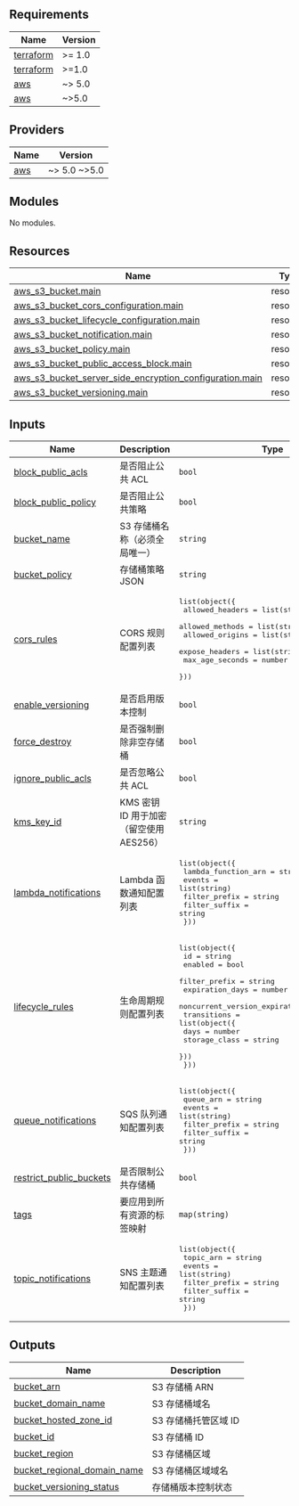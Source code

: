 <!-- BEGIN_TF_DOCS -->


## Requirements

| Name | Version |
|------|---------|
| <a name="requirement_terraform"></a> [terraform](#requirement\_terraform) | >= 1.0 |
| <a name="requirement_terraform"></a> [terraform](#requirement\_terraform) | >=1.0 |
| <a name="requirement_aws"></a> [aws](#requirement\_aws) | ~> 5.0 |
| <a name="requirement_aws"></a> [aws](#requirement\_aws) | ~>5.0 |

## Providers

| Name | Version |
|------|---------|
| <a name="provider_aws"></a> [aws](#provider\_aws) | ~> 5.0 ~>5.0 |

## Modules

No modules.

## Resources

| Name | Type |
|------|------|
| [aws_s3_bucket.main](https://registry.terraform.io/providers/hashicorp/aws/latest/docs/resources/s3_bucket) | resource |
| [aws_s3_bucket_cors_configuration.main](https://registry.terraform.io/providers/hashicorp/aws/latest/docs/resources/s3_bucket_cors_configuration) | resource |
| [aws_s3_bucket_lifecycle_configuration.main](https://registry.terraform.io/providers/hashicorp/aws/latest/docs/resources/s3_bucket_lifecycle_configuration) | resource |
| [aws_s3_bucket_notification.main](https://registry.terraform.io/providers/hashicorp/aws/latest/docs/resources/s3_bucket_notification) | resource |
| [aws_s3_bucket_policy.main](https://registry.terraform.io/providers/hashicorp/aws/latest/docs/resources/s3_bucket_policy) | resource |
| [aws_s3_bucket_public_access_block.main](https://registry.terraform.io/providers/hashicorp/aws/latest/docs/resources/s3_bucket_public_access_block) | resource |
| [aws_s3_bucket_server_side_encryption_configuration.main](https://registry.terraform.io/providers/hashicorp/aws/latest/docs/resources/s3_bucket_server_side_encryption_configuration) | resource |
| [aws_s3_bucket_versioning.main](https://registry.terraform.io/providers/hashicorp/aws/latest/docs/resources/s3_bucket_versioning) | resource |

## Inputs

| Name | Description | Type | Default | Required |
|------|-------------|------|---------|:--------:|
| <a name="input_block_public_acls"></a> [block\_public\_acls](#input\_block\_public\_acls) | 是否阻止公共 ACL | `bool` | `true` | no |
| <a name="input_block_public_policy"></a> [block\_public\_policy](#input\_block\_public\_policy) | 是否阻止公共策略 | `bool` | `true` | no |
| <a name="input_bucket_name"></a> [bucket\_name](#input\_bucket\_name) | S3 存储桶名称（必须全局唯一） | `string` | n/a | yes |
| <a name="input_bucket_policy"></a> [bucket\_policy](#input\_bucket\_policy) | 存储桶策略 JSON | `string` | `""` | no |
| <a name="input_cors_rules"></a> [cors\_rules](#input\_cors\_rules) | CORS 规则配置列表 | <pre>list(object({<br/>    allowed_headers = list(string)<br/>    allowed_methods = list(string)<br/>    allowed_origins = list(string)<br/>    expose_headers  = list(string)<br/>    max_age_seconds = number<br/>  }))</pre> | `[]` | no |
| <a name="input_enable_versioning"></a> [enable\_versioning](#input\_enable\_versioning) | 是否启用版本控制 | `bool` | `true` | no |
| <a name="input_force_destroy"></a> [force\_destroy](#input\_force\_destroy) | 是否强制删除非空存储桶 | `bool` | `false` | no |
| <a name="input_ignore_public_acls"></a> [ignore\_public\_acls](#input\_ignore\_public\_acls) | 是否忽略公共 ACL | `bool` | `true` | no |
| <a name="input_kms_key_id"></a> [kms\_key\_id](#input\_kms\_key\_id) | KMS 密钥 ID 用于加密（留空使用 AES256） | `string` | `""` | no |
| <a name="input_lambda_notifications"></a> [lambda\_notifications](#input\_lambda\_notifications) | Lambda 函数通知配置列表 | <pre>list(object({<br/>    lambda_function_arn = string<br/>    events              = list(string)<br/>    filter_prefix       = string<br/>    filter_suffix       = string<br/>  }))</pre> | `[]` | no |
| <a name="input_lifecycle_rules"></a> [lifecycle\_rules](#input\_lifecycle\_rules) | 生命周期规则配置列表 | <pre>list(object({<br/>    id                                   = string<br/>    enabled                              = bool<br/>    filter_prefix                        = string<br/>    expiration_days                      = number<br/>    noncurrent_version_expiration_days   = number<br/>    transitions = list(object({<br/>      days          = number<br/>      storage_class = string<br/>    }))<br/>  }))</pre> | `[]` | no |
| <a name="input_queue_notifications"></a> [queue\_notifications](#input\_queue\_notifications) | SQS 队列通知配置列表 | <pre>list(object({<br/>    queue_arn     = string<br/>    events        = list(string)<br/>    filter_prefix = string<br/>    filter_suffix = string<br/>  }))</pre> | `[]` | no |
| <a name="input_restrict_public_buckets"></a> [restrict\_public\_buckets](#input\_restrict\_public\_buckets) | 是否限制公共存储桶 | `bool` | `true` | no |
| <a name="input_tags"></a> [tags](#input\_tags) | 要应用到所有资源的标签映射 | `map(string)` | `{}` | no |
| <a name="input_topic_notifications"></a> [topic\_notifications](#input\_topic\_notifications) | SNS 主题通知配置列表 | <pre>list(object({<br/>    topic_arn     = string<br/>    events        = list(string)<br/>    filter_prefix = string<br/>    filter_suffix = string<br/>  }))</pre> | `[]` | no |

## Outputs

| Name | Description |
|------|-------------|
| <a name="output_bucket_arn"></a> [bucket\_arn](#output\_bucket\_arn) | S3 存储桶 ARN |
| <a name="output_bucket_domain_name"></a> [bucket\_domain\_name](#output\_bucket\_domain\_name) | S3 存储桶域名 |
| <a name="output_bucket_hosted_zone_id"></a> [bucket\_hosted\_zone\_id](#output\_bucket\_hosted\_zone\_id) | S3 存储桶托管区域 ID |
| <a name="output_bucket_id"></a> [bucket\_id](#output\_bucket\_id) | S3 存储桶 ID |
| <a name="output_bucket_region"></a> [bucket\_region](#output\_bucket\_region) | S3 存储桶区域 |
| <a name="output_bucket_regional_domain_name"></a> [bucket\_regional\_domain\_name](#output\_bucket\_regional\_domain\_name) | S3 存储桶区域域名 |
| <a name="output_bucket_versioning_status"></a> [bucket\_versioning\_status](#output\_bucket\_versioning\_status) | 存储桶版本控制状态 |
<!-- END_TF_DOCS -->
